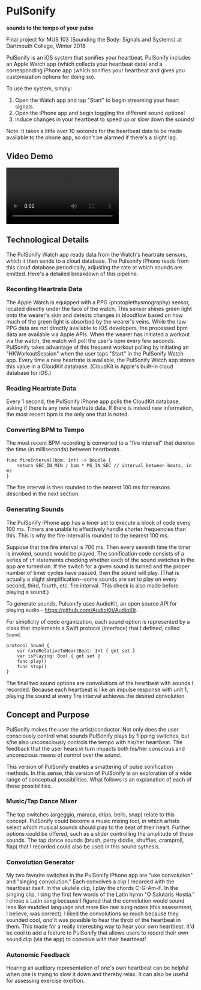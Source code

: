 # PulSonify
**sounds to the tempo of your pulse**

Final project for MUS 103 (Sounding the Body: Signals and Systems) at Dartmouth College, Winter 2018

PulSonify is an iOS system that sonifies your heartbeat. PulSonify includes an Apple Watch app (which collects your heartbeat data) and a corresponding iPhone app (which sonifies your heartbeat and gives you customization options for doing so).

To use the system, simply:
1) Open the Watch app and tap "Start" to begin streaming your heart signals.
2) Open the iPhone app and begin toggling the different sound options!
3) Induce changes in your heartbeat to speed up or slow down the sounds!

Note: It takes a little over 10 seconds for the heartbeat data to be made available to the phone app, so don't be alarmed if there's a slight lag.

## Video Demo

![Watch the demo](https://raw.github.com/mlecoz/PulSonify/master/demo1.mov)

## Technological Details

The PulSonify Watch app reads data from the Watch's heartrate sensors, which it then sends to a cloud database. The Pulsonify iPhone reads from this cloud database periodically, adjusting the rate at
which sounds are emitted. Here's a detailed breakdown of this pipeline.

### Recording Heartrate Data
The Apple Watch is equipped with a PPG (photoplethysmography) sensor, located directly under the face of the watch. This sensor shines green light onto the wearer's skin and detects changes in bloodflow
based on how much of the green light is absorbed by the wearer's veins. While the raw PPG data are not directly available to iOS developers, the processed bpm data are available via Apple APIs. When the wearer has initiated a workout via the watch, the watch will poll the user's bpm every few seconds. PulSonify takes advantage of this frequent workout polling by initiating an "HKWorkoutSession" when the user taps "Start" in the PulSonify Watch app. Every time a new heartrate is available, the PulSonify Watch app stores this value in a CloudKit database. (CloudKit is Apple's built-in cloud database for iOS.)

### Reading Heartrate Data
Every 1 second, the PulSonify iPhone app polls the CloudKit database, asking if there is any new heartrate data. If there is indeed new information, the most recent bpm is the only one that is noted.

### Converting BPM to Tempo
The most recent BPM recording is converted to a "fire interval" that denotes the time (in milliseconds) between heartbeats.
```
func fireInterval(bpm: Int) -> Double {
    return SEC_IN_MIN / bpm * MS_IN_SEC // interval between beats, in ms
}
```
The fire interval is then rounded to the nearest 100 ms for reasons described in the next section.

### Generating Sounds
The PulSonify iPhone app has a timer set to execute a block of code every 100 ms. Timers are unable to effectively handle shorter frequencies than this. This is why the fire interval is rounded to the nearest 100 ms.

Suppose that the fire interval is 700 ms. Then every seventh time the timer is invoked, sounds would be played. The sonification code consists of a series of  `if` statements checking whether each of the
sound switches in the app are turned on. If the switch for a given sound is turned and the proper number of timer cycles have passed, then the sound will play. (That is actually a slight simplification--some sounds are set to play on every second, third, fourth, etc. fire interval. This check is also made before playing a sound.)

To generate sounds, Pulsonify uses AudioKit, an open source API for playing audio - https://github.com/AudioKit/AudioKit.

For simplicity of code organization, each sound option is represented by a class that implements a Swift protocol (interface) that I defined, called `Sound`.

```
protocol Sound {
    var rateRelativeToHeartBeat: Int { get set }
    var isPlaying: Bool { get set }
    func play()
    func stop()
}
```

The final two sound options are convolutions of the heartbeat with sounds I recorded. Because each heartbeat is like an impulse response with unit 1, playing the sound at every fire interval achieves the desired convolution.

## Concept and Purpose

PulSonify makes the user the artist/conductor. Not only does the user consciously control what sounds PulSonify plays by flipping switches, but s/he also unconsciously controls the tempo with his/her heartbeat. The feedback that the user hears in turn impacts both his/her conscious and unconscious means of control over the sound.

This version of PulSonify enables a smattering of pulse sonification methods. In this sense, this version of PulSonify is an exploration of a wide range of conceptual possibilities. What follows is an explanation of each of these possibilities.

### Music/Tap Dance Mixer
The top switches (argeggio, maraca, drips, bells, snap) relate to this concept. PulSonify could become a music mixing tool, in which artists select which musical sounds should play to the beat of their heart. Further options could be offered, such as a slider controlling the amplitude of these sounds. The tap dance sounds (brush, perry diddle, shuffles, cramproll, flap) that I recorded could also be used in this sound sythesis.

### Convolution Generator
My two favorite switches in the PulSonify iPhone app are "uke convolution" and "singing convolution." Each convolves a clip I recorded with the heartbeat itself. In the ukulele clip, I play the chords C-G-Am-F. In the singing clip, I sing the first few words of the Latin hymn "O Salutaris Hostia." I chose a Latin song because I figured that the convolution would sound less like muddled language and more like raw sung notes (this assessment, I believe, was correct). I liked the convolutions so much because they sounded cool, *and* it was possible to hear the throb of the heartbeat in them. This made for a really interesting way to hear your own heartbeat. It'd be cool to add a feature to PulSonify that allows users to record their own sound clip (via the app) to convolve with their heartbeat!

### Autonomic Feedback
Hearing an auditory representation of one's own heartbeat can be helpful when one is trying to slow it down and thereby relax. It can also be useful for assessing exercise exertion.
